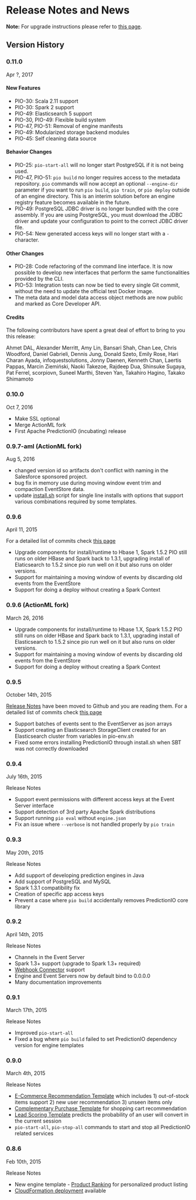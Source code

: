 <!--
Licensed to the Apache Software Foundation (ASF) under one or more
contributor license agreements.  See the NOTICE file distributed with
this work for additional information regarding copyright ownership.
The ASF licenses this file to You under the Apache License, Version 2.0
(the "License"); you may not use this file except in compliance with
the License.  You may obtain a copy of the License at

    http://www.apache.org/licenses/LICENSE-2.0

Unless required by applicable law or agreed to in writing, software
distributed under the License is distributed on an "AS IS" BASIS,
WITHOUT WARRANTIES OR CONDITIONS OF ANY KIND, either express or implied.
See the License for the specific language governing permissions and
limitations under the License.
-->

# Release Notes and News

**Note:** For upgrade instructions please refer to [this page](http://predictionio.incubator.apache.org/resources/upgrade/).

## Version History

### 0.11.0

Apr ?, 2017

#### New Features

- PIO-30: Scala 2.11 support
- PIO-30: Spark 2 support
- PIO-49: Elasticsearch 5 support
- PIO-30, PIO-49: Flexible build system
- PIO-47, PIO-51: Removal of engine manifests
- PIO-49: Modularized storage backend modules
- PIO-45: Self cleaning data source

#### Behavior Changes

- PIO-25: `pio-start-all` will no longer start PostgreSQL if it is not being
  used.
- PIO-47, PIO-51: `pio build` no longer requires access to the metadata
  repository. `pio` commands will now accept an optional `--engine-dir`
  parameter if you want to run `pio build`, `pio train`, or `pio deploy` outside
  of an engine directory. This is an interim solution before an engine registry
  feature becomes available in the future.
- PIO-49: PostgreSQL JDBC driver is no longer bundled with the core assembly. If
  you are using PostgreSQL, you must download the JDBC driver and update your
  configuration to point to the correct JDBC driver file.
- PIO-54: New generated access keys will no longer start with a `-` character.

#### Other Changes

- PIO-28: Code refactoring of the command line interface. It is now possible to
  develop new interfaces that perform the same functionalities provided by the
  CLI.
- PIO-53: Integration tests can now be tied to every single Git commit, without
  the need to update the official test Docker image.
- The meta data and model data access object methods are now public and marked
  as Core Developer API.

#### Credits

The following contributors have spent a great deal of effort to bring to you
this release:

Ahmet DAL, Alexander Merritt, Amy Lin, Bansari Shah, Chan Lee, Chris Woodford,
Daniel Gabrieli, Dennis Jung, Donald Szeto, Emily Rose, Hari Charan Ayada,
infoquestsolutions, Jonny Daenen, Kenneth Chan, Laertis Pappas, Marcin
Ziemiński, Naoki Takezoe, Rajdeep Dua, Shinsuke Sugaya, Pat Ferrel, scorpiovn,
Suneel Marthi, Steven Yan, Takahiro Hagino, Takako Shimamoto

### 0.10.0

Oct 7, 2016

 - Make SSL optional
 - Merge ActionML fork
 - First Apache PredictionIO (incubating) release

### 0.9.7-aml (ActionML fork)

Aug 5, 2016

 - changed version id so artifacts don't conflict with naming in the Salesforce sponsored project.
 - bug fix in memory use during moving window event trim and compaction  EventStore data.
 - update [install.sh](https://github.com/actionml/PredictionIO/blob/master/bin/install.sh) script for single line installs with options that support various combinations required by some templates.

### 0.9.6

April 11, 2015

For a detailed list of commits check [this page](https://github.com/apache/incubator-predictionio/commits/master)

- Upgrade components for install/runtime to Hbase 1, Spark 1.5.2 PIO still runs on older HBase and Spark back to 1.3.1, upgrading install of Elaticsearch to 1.5.2 since pio run well on it but also runs on older versions.
- Support for maintaining a moving window of events by discarding old events from the EventStore
- Support for doing a deploy without creating a Spark Context

### 0.9.6 (ActionML fork)

March 26, 2016

- Upgrade components for install/runtime to Hbase 1.X, Spark 1.5.2 PIO still runs on older HBase and Spark back to 1.3.1, upgrading install of Elasticsearch to 1.5.2 since pio run well on it but also runs on older versions.
- Support for maintaining a moving window of events by discarding old events from the EventStore
- Support for doing a deploy without creating a Spark Context

### 0.9.5

October 14th, 2015

[Release Notes](https://github.com/apache/incubator-predictionio/blob/master/RELEASE.md) have been moved to Github and you are reading them. For a detailed list of commits check [this page](https://github.com/apache/incubator-predictionio/commits/v0.9.5)

- Support batches of events sent to the EventServer as json arrays
- Support creating an Elasticsearch StorageClient created for an Elasticsearch cluster from variables in pio-env.sh
- Fixed some errors installing PredictionIO through install.sh when SBT was not correctly downloaded

### 0.9.4

July 16th, 2015

Release Notes

- Support event permissions with different access keys at the Event Server interface
- Support detection of 3rd party Apache Spark distributions
- Support running `pio eval` without `engine.json`
- Fix an issue where `--verbose` is not handled properly by `pio train`

### 0.9.3

May 20th, 2015


Release Notes

- Add support of developing prediction engines in Java
- Add support of PostgreSQL and MySQL
- Spark 1.3.1 compatibility fix
- Creation of specific app access keys
- Prevent a case where `pio build` accidentally removes PredictionIO core library

### 0.9.2

April 14th, 2015

Release Notes

- Channels in the Event Server
- Spark 1.3+ support (upgrade to Spark 1.3+ required)
- [Webhook Connector](http://predictionio.incubator.apache.org/community/contribute-webhook/) support
- Engine and Event Servers now by default bind to 0.0.0.0
- Many documentation improvements

### 0.9.1

March 17th, 2015

Release Notes

- Improved `pio-start-all`
- Fixed a bug where `pio build` failed to set PredictionIO dependency version for engine templates

### 0.9.0

March 4th, 2015

Release Notes

- [E-Commerce Recommendation Template](http://predictionio.incubator.apache.org/gallery/template-gallery#recommender-systems) which includes 1) out-of-stock items support 2) new user recommendation 3) unseen items only
- [Complementary Purchase Template](http://predictionio.incubator.apache.org/gallery/template-gallery#unsupervised-learning) for shopping cart recommendation
- [Lead Scoring Template](http://predictionio.incubator.apache.org/gallery/template-gallery#classification) predicts the probability of an user will convert in the current session
- `pio-start-all`, `pio-stop-all` commands to start and stop all PredictionIO related services

### 0.8.6

Feb 10th, 2015

Release Notes

- New engine template - [Product Ranking](/templates/productranking/quickstart/) for personalized product listing
- [CloudFormation deployment](/system/deploy-cloudformation/) available

